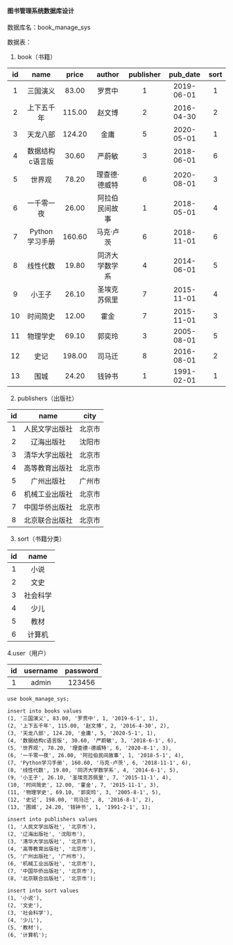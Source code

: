 #### 图书管理系统数据库设计

数据库名：book_manage_sys

数据表：

1. book（书籍）

|  id  |      name       | price  |     author     | publisher |  pub_date  | sort |
| :--: | :-------------: | :----: | :------------: | :-------: | :--------: | :--: |
|  1   |    三国演义     | 83.00  |     罗贯中     |     1     | 2019-06-01 |  1   |
|  2   |   上下五千年    | 115.00 |     赵文博     |     2     | 2016-04-30 |  2   |
|  3   |    天龙八部     | 124.20 |      金庸      |     5     | 2020-05-01 |  1   |
|  4   | 数据结构c语言版 | 30.60  |     严蔚敏     |     3     | 2018-06-01 |  6   |
|  5   |     世界观      | 78.20  | 理查德·德威特  |     6     | 2020-08-01 |  3   |
|  6   |   一千零一夜    | 26.00  | 阿拉伯民间故事 |     1     | 2018-05-01 |  4   |
|  7   | Python学习手册  | 160.60 |   马克·卢茨    |     6     | 2018-11-01 |  6   |
|  8   |    线性代数     | 19.80  | 同济大学数学系 |     4     | 2014-06-01 |  5   |
|  9   |     小王子      | 26.10  |  圣埃克苏佩里  |     7     | 2015-11-01 |  4   |
|  10  |    时间简史     | 12.00  |      霍金      |     7     | 2015-11-01 |  3   |
|  11  |    物理学史     | 69.10  |     郭奕玲     |     3     | 2005-08-01 |  5   |
|  12  |      史记       | 198.00 |     司马迁     |     8     | 2016-08-01 |  2   |
|  13  |      围城       | 24.20  |     钱钟书     |     1     | 1991-02-01 |  1   |

2. publishers（出版社）

|  id  |      name      |  city  |
| :--: | :------------: | :----: |
|  1   | 人民文学出版社 | 北京市 |
|  2   |   辽海出版社   | 沈阳市 |
|  3   | 清华大学出版社 | 北京市 |
|  4   | 高等教育出版社 | 北京市 |
|  5   |   广州出版社   | 广州市 |
|  6   | 机械工业出版社 | 北京市 |
|  7   | 中国华侨出版社 | 北京市 |
|  8   | 北京联合出版社 | 北京市 |

3. sort（书籍分类）

|  id  |   name   |
| :--: | :------: |
|  1   |   小说   |
|  2   |   文史   |
|  3   | 社会科学 |
|  4   |   少儿   |
|  5   |   教材   |
|  6   |  计算机  |

4.user（用户）

|  id  | username | password |
| :--: | :------: | :------: |
|  1   |  admin   |  123456  |



```mysql
use book_manage_sys;

insert into books values
(1, '三国演义', 83.00, '罗贯中', 1, '2019-6-1', 1),
(2, '上下五千年', 115.00, '赵文博', 2, '2016-4-30', 2),
(3, '天龙八部', 124.20, '金庸', 5, '2020-5-1', 1),
(4, '数据结构c语言版', 30.60, '严蔚敏', 3, '2018-6-1', 6),
(5, '世界观', 78.20, '理查德·德威特', 6, '2020-8-1', 3),
(6, '一千零一夜', 26.00, '阿拉伯民间故事', 1, '2018-5-1', 4),
(7, 'Python学习手册', 160.60, '马克·卢茨', 6, '2018-11-1', 6),
(8, '线性代数', 19.80, '同济大学数学系', 4, '2014-6-1', 5),
(9, '小王子', 26.10, '圣埃克苏佩里', 7, '2015-11-1', 4),
(10, '时间简史', 12.00, '霍金', 7, '2015-11-1', 3),
(11, '物理学史', 69.10, '郭奕玲', 3, '2005-8-1', 5),
(12, '史记', 198.00, '司马迁', 8, '2016-8-1', 2),
(13, '围城', 24.20, '钱钟书', 1, '1991-2-1', 1);

insert into publishers values
(1, '人民文学出版社', '北京市'),
(2, '辽海出版社', '沈阳市'),
(3, '清华大学出版社', '北京市'),
(4, '高等教育出版社', '北京市'),
(5, '广州出版社', '广州市'),
(6, '机械工业出版社', '北京市'),
(7, '中国华侨出版社', '北京市'),
(8, '北京联合出版社', '北京市');

insert into sort values
(1, '小说'),
(2, '文史'),
(3, '社会科学'),
(4, '少儿'),
(5, '教材'),
(6, '计算机');
```

